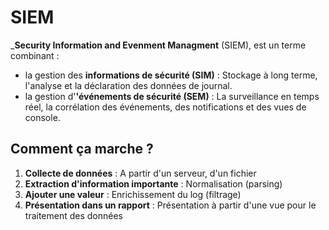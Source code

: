 # SIEM

___Security Information and Evenment Managment__ (SIEM), est un terme combinant :
-  la gestion des **__informations de sécurité__ (SIM)** : Stockage à long terme, l'analyse et la déclaration des données de journal.
-  la gestion d'**__'événements de sécurité (SEM)__** : La surveillance en temps réel, la corrélation des événements, des notifications et des vues de console.

## Comment ça marche ?

1) **Collecte de données** : A partir d'un serveur, d'un fichier
2) **Extraction d'information importante** : Normalisation (parsing)
3) **Ajouter une valeur** : Enrichissement du log (filtrage)
4) **Présentation dans un rapport** : Présentation à partir d'une vue pour le traitement des données